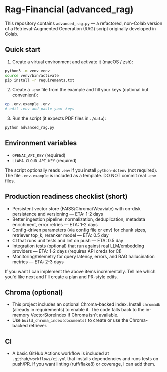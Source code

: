 # Rag-Financial (advanced_rag)

This repository contains `advanced_rag.py` — a refactored, non-Colab version of a Retrieval-Augmented Generation (RAG) script originally developed in Colab.

## Quick start

1. Create a virtual environment and activate it (macOS / zsh):

```bash
python3 -m venv venv
source venv/bin/activate
pip install -r requirements.txt
```

2. Create a `.env` file from the example and fill your keys (optional but convenient):

```bash
cp .env.example .env
# edit .env and paste your keys
```

3. Run the script (it expects PDF files in `./data`):

```bash
python advanced_rag.py
```

## Environment variables

- `OPENAI_API_KEY` (required)
- `LLAMA_CLOUD_API_KEY` (required)

The script optionally reads `.env` if you install `python-dotenv` (not required). The file `.env.example` is included as a template. DO NOT commit real `.env` files.

## Production readiness checklist (short)

- Persistent vector store (FAISS/Chroma/Weaviate) with on-disk persistence and versioning — ETA: 1-2 days
- Better ingestion pipeline: normalization, deduplication, metadata enrichment, error retries — ETA: 1-2 days
- Config-driven parameters (via config file or env) for chunk sizes, retriever top_k, reranker model — ETA: 0.5 day
- CI that runs unit tests and lint on push — ETA: 0.5 day
- Integration tests (optional) that run against real LLM/embedding providers — ETA: 1-2 days (requires API creds for CI)
- Monitoring/telemetry for query latency, errors, and RAG hallucination metrics — ETA: 2-3 days

If you want I can implement the above items incrementally. Tell me which you'd like next and I'll create a plan and PR-style edits.

## Chroma (optional)

- This project includes an optional Chroma-backed index. Install `chromadb` (already in requirements) to enable it. The code falls back to the in-memory VectorStoreIndex if Chroma isn't available.
- Use `build_chroma_index(documents)` to create or use the Chroma-backed retriever.

## CI

- A basic GitHub Actions workflow is included at `.github/workflows/ci.yml` that installs dependencies and runs tests on push/PR. If you want linting (ruff/flake8) or coverage, I can add them.
